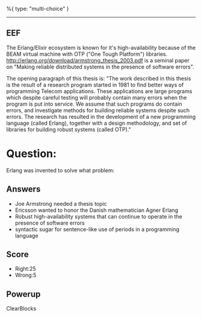 %{
 type: "multi-choice"
}

---
## EEF
The Erlang/Elixir ecosystem is known
for it's high-availability because of the BEAM
virtual machine with
OTP ("One Tough Platform") libraries.
http://erlang.org/download/armstrong_thesis_2003.pdf
is a seminal paper on "Making reliable
distributed systems
in the presence of
software errors".

The opening paragraph of this thesis is:
"The work described in this thesis is the result of a research program
started in 1981 to find better ways of programming Telecom applications.
These applications are large programs which despite careful
testing will probably contain many errors when the program is put into
service. We assume that such programs do contain errors, and investigate
methods for building reliable systems despite such errors.
The research has resulted in the development of a new programming
language (called Erlang), together with a design methodology, and set of
libraries for building robust systems (called OTP)."

# Question:
Erlang was invented to solve what problem:

## Answers
- Joe Armstrong needed a thesis topic
- Ericsson wanted to honor the Danish mathematician Agner Erlang
- Robust high-availability systems that can continue to operate in the presence of software errors
- syntactic sugar for sentence-like use of periods in a programming language


## Score
- Right:25
- Wrong:5

## Powerup
ClearBlocks
